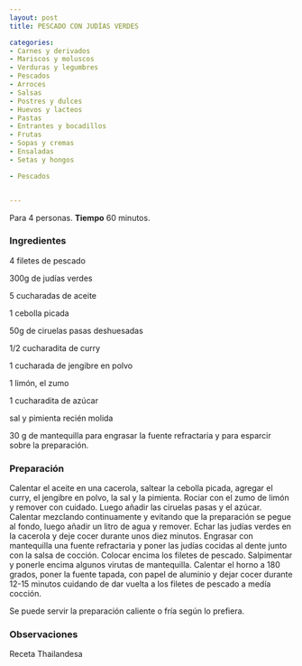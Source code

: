 ```yaml
---
layout: post
title: PESCADO CON JUDÍAS VERDES

categories:
- Carnes y derivados
- Mariscos y moluscos
- Verduras y legumbres
- Pescados
- Arroces
- Salsas
- Postres y dulces
- Huevos y lacteos
- Pastas
- Entrantes y bocadillos
- Frutas
- Sopas y cremas
- Ensaladas
- Setas y hongos

- Pescados


---
```


Para 4 personas.
<b>Tiempo</b> 60 minutos.

<h3>Ingredientes</h3>

4 filetes de pescado

300g de judías verdes

5 cucharadas de aceite

1 cebolla picada

50g de ciruelas pasas deshuesadas

1/2 cucharadita de curry

1 cucharada de jengibre en polvo

1 limón, el zumo

1 cucharadita de azúcar

sal y pimienta recién molida

30 g de mantequilla para engrasar la fuente refractaria y para esparcir sobre la preparación.

<h3>Preparación</h3>

Calentar el aceite en una cacerola, saltear la cebolla picada, agregar el curry, el jengibre en polvo, la sal y la pimienta. Rociar con el zumo de limón y remover con cuidado. Luego añadir las ciruelas pasas y el azúcar. Calentar mezclando continuamente y evitando que la preparación se pegue al fondo, luego añadir un litro de agua y remover. Echar las judías verdes en la cacerola y deje cocer durante unos diez minutos. Engrasar con mantequilla una fuente refractaria y poner las judías cocidas al dente junto con la salsa de cocción. Colocar encima los filetes de pescado. Salpimentar y ponerle encima algunos virutas de mantequilla. Calentar el horno a 180 grados, poner la fuente tapada, con papel de aluminio y dejar cocer durante 12-15 minutos cuidando de dar vuelta a los filetes de pescado a medía cocción.

Se puede servir la preparación caliente o fría según lo prefiera.

<h3>Observaciones</h3>

Receta Thailandesa

